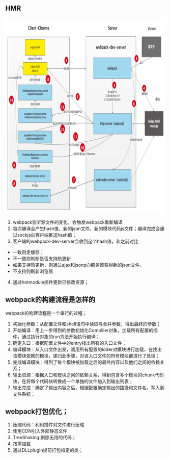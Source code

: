 ## HMR
<img src="https://github.com/BaoGuoSen/Job/blob/master/imgs/Webpack%E7%83%AD%E6%9B%B4%E6%96%B0.png" alt="图片替换文本" width="800" height="613" align="bottom" />

1. webpack监听源文件的变化，会触发webpack重新编译
2. 每次编译会产生hash值，新的json文件，新的模块代码js文件；编译完成会通过sockjs向客户端推送hash值；
3. 客户端的webpack-dev-server会收到这个hash值，和之前对比
- 一致则走缓存；
- 不一致则判断是否支持热更新
- 如果支持热更新，则通过ajax和jsonp向服务器获得新的json文件，
- 不支持则刷新浏览器
4. 通过hotmodule插件更新已修改资源；
## webpack的构建流程是怎样的
webpack的构建流程是一个串行的过程；
1. 初始化参数：从配置文件和shell语句中读取与合并参数，得出最终的参数；
2. 开始编译：用上一步得到的参数初始化Compliier对象，加载所有配置的插件，通过执行对象的run方法开始执行编译；
3. 确定入口：根据配置文件中的entry找出所有的入口文件；
4. 编译模块：从入口文件出发，调用所有配置的loder对模块进行加载，在找出该模块依赖的模块，递归此步骤，对该入口文件的所有模块都进行了处理；
5. 完成编译模块：得到了每个模块被加载之后的最终内容以及他们之间的依赖关系；
6. 输出资源：根据入口和模块之间的依赖关系，得到包含多个模块的chunk代码块，在将每个代码块转换成一个单独的文件加入到输出列表；
7. 输出完成：确定了输出内容之后，根据配置确定输出的路径和文件名，写入到文件系统；
## webpack打包优化；
1. 压缩代码：利用插件对文件进行压缩
2. 使用CDN引入外部静态文件
3. TreeShaking:删除无用的代码；
4. 按需加载
5. 通过DLLplugin提前打包指定的类；
